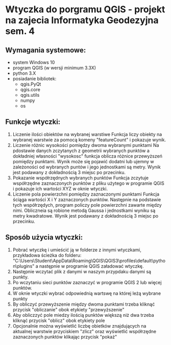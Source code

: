 # Wtyczka do porgramu QGIS - projekt na zajecia Informatyka Geodezyjna sem. 4

## Wymagania systemowe:
  - system Windows 10
  - program QGIS (w wersji minimum 3.3X)
  - python 3.X
  - posiadanie bibliotek:
    - qgis.PyQt
    - qgis.core
    - qgis.utils
    - numpy
    - os


## Funkcje wtyczki:

  1. Liczenie ilości obiektów na wybranej warstiwe
     Funkcja liczy obiekty na wybranej warstwie za pomocą komeny "featureCount" i pokazuje wynik.
  2. Liczenie różnic wysokości pomiędzy dwoma wybranymi punktami
     Na pdostawie danych zczytanych z geometrii wybranych punktów a dokładniej własności "wysokosc" funkcja oblicza różnice przewyższeń pomiędzy punktami. Wynik może się pojawić dodatni lub ujemny w zależoności od wybranych puntów i jego jednostkami są metry. Wynik jest podawany z dokładnością 3 miejsc po przecinku.
  3. Pokazanie współrzędnych wybranych punktów
     Funkcja zczytuje współrzędne zaznaczonych punktów z pliku użytego w programie QGIS i pokazuje ich wartości XYZ w oknie wtyczki. 
  4. Liczenie pola powierzchni pomiędzy zaznaczonymi punktami
     Funkcja ściąga wartości X i Y zaznaczonych punktów. Następnie na podstawie tych współrzędych, program policzy pole powierzchni zawarte między nimi. Obliczneia są robione metodą Gaussa i jednostkami wyniku są metry kwadratowe. Wynik jest podawany z dokładnością 3 miejsc po przecinku.   

    
## Sposób użycia wtyczki:
  1. Pobrać wtyczkę i umieścić ją w folderze z innymi wtyczkami, przykładowa ścieżka do folderu:                          "C:\Users\Student\AppData\Roaming\QGIS\QGIS3\profiles\default\python\plugins"                             a następnie w programie QGIS załadować wtyczkę.
  2. Następnie wczytać plik z danymi w naszym przypdaku danymi są punkty. 
  3. Po wczytaniu sieci punktów zaznaczyć w programie QGIS 2 lub więcej punktów.
  5. W oknie wtyczki wybrać odpowiednią wartswę na której leżą wybrane punkty
  6. By obliczyć przewyższenie między dwoma punktami trzeba kliknąć przycisk "obliczanie" obok etykiety "przewyższenie"
  7. Aby obliczzyć pole miedzy ilością punktów większą niż dwa trzeba kliknąć przycisk "oblicz" obok etykiety pole
  8. Opcjonalnie można wyświetlić liczbę obietków znajdujących na aktualnej warstwie przyciskiem "zlicz" oraz wyświetlić współrzędne zaznaczonych punktów klikając przycisk "pokaż" 
